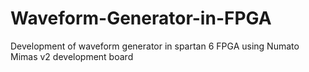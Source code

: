 # Waveform-Generator-in-FPGA
Development of waveform generator in spartan 6 FPGA using Numato Mimas v2 development board
